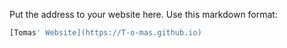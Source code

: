 Put the address to your website here. Use this markdown format:

```bash
[Tomas' Website](https://T-o-mas.github.io)
```
